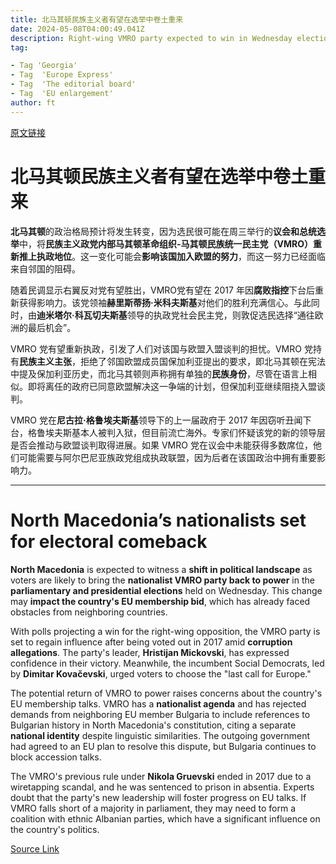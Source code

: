 ```yaml
---
title: 北马其顿民族主义者有望在选举中卷土重来
date: 2024-05-08T04:00:49.041Z
description: Right-wing VMRO party expected to win in Wednesday elections — a potential setback to country’s EU bid
tag: 

- Tag 'Georgia'
- Tag  'Europe Express'
- Tag  'The editorial board'
- Tag  'EU enlargement'
author: ft
---
```


[原文链接](https://ft.com/content/bb0fbf47-5a9b-4aa0-aed1-3945ed3b1e6c)

# 北马其顿民族主义者有望在选举中卷土重来

**北马其顿**的政治格局预计将发生转变，因为选民很可能在周三举行的**议会和总统选举**中，将**民族主义政党内部马其顿革命组织-马其顿民族统一民主党（VMRO）重新推上执政地位**。这一变化可能会**影响该国加入欧盟的努力**，而这一努力已经面临来自邻国的阻碍。

随着民调显示右翼反对党有望胜出，VMRO党有望在 2017 年因**腐败指控**下台后重新获得影响力。该党领袖**赫里斯蒂扬·米科夫斯基**对他们的胜利充满信心。与此同时，由**迪米塔尔·科瓦切夫斯基**领导的执政党社会民主党，则敦促选民选择“通往欧洲的最后机会”。

VMRO 党有望重新执政，引发了人们对该国与欧盟入盟谈判的担忧。VMRO 党持有**民族主义主张**，拒绝了邻国欧盟成员国保加利亚提出的要求，即北马其顿在宪法中提及保加利亚历史，而北马其顿则声称拥有单独的**民族身份**，尽管在语言上相似。即将离任的政府已同意欧盟解决这一争端的计划，但保加利亚继续阻挠入盟谈判。

VMRO 党在**尼古拉·格鲁埃夫斯基**领导下的上一届政府于 2017 年因窃听丑闻下台，格鲁埃夫斯基本人被判入狱，但目前流亡海外。专家们怀疑该党的新的领导层是否会推动与欧盟谈判取得进展。如果 VMRO 党在议会中未能获得多数席位，他们可能需要与阿尔巴尼亚族政党组成执政联盟，因为后者在该国政治中拥有重要影响力。

---

# North Macedonia’s nationalists set for electoral comeback 

**North Macedonia** is expected to witness a **shift in political landscape** as voters are likely to bring the **nationalist VMRO party back to power** in the **parliamentary and presidential elections** held on Wednesday. This change may **impact the country's EU membership bid**, which has already faced obstacles from neighboring countries.

With polls projecting a win for the right-wing opposition, the VMRO party is set to regain influence after being voted out in 2017 amid **corruption allegations**. The party's leader, **Hristijan Mickovski**, has expressed confidence in their victory. Meanwhile, the incumbent Social Democrats, led by **Dimitar Kovačevski**, urged voters to choose the "last call for Europe."

The potential return of VMRO to power raises concerns about the country's EU membership talks. VMRO has a **nationalist agenda** and has rejected demands from neighboring EU member Bulgaria to include references to Bulgarian history in North Macedonia's constitution, citing a separate **national identity** despite linguistic similarities. The outgoing government had agreed to an EU plan to resolve this dispute, but Bulgaria continues to block accession talks.

The VMRO's previous rule under **Nikola Gruevski** ended in 2017 due to a wiretapping scandal, and he was sentenced to prison in absentia. Experts doubt that the party's new leadership will foster progress on EU talks. If VMRO falls short of a majority in parliament, they may need to form a coalition with ethnic Albanian parties, which have a significant influence on the country's politics.

[Source Link](https://ft.com/content/bb0fbf47-5a9b-4aa0-aed1-3945ed3b1e6c)

